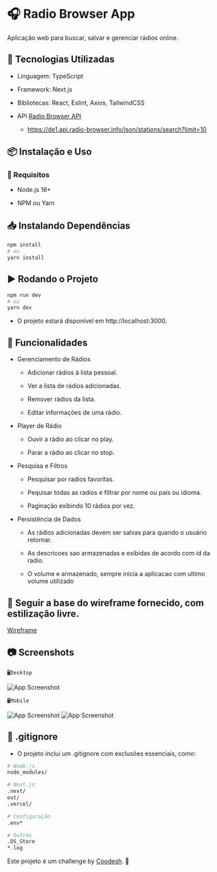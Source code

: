 # 🎧 Radio Browser App

Aplicação web para buscar, salvar e gerenciar rádios online.

## 🚀 Tecnologias Utilizadas

* Linguagem: TypeScript

* Framework: Next.js

* Bibliotecas: React, Eslint, Axios, TailwindCSS

* API [Radio Browser API](https://api.radio-browser.info/)
    - https://de1.api.radio-browser.info/json/stations/search?limit=10

## 📦 Instalação e Uso

 ### 🔧 Requisitos

* Node.js 16+

* NPM ou Yarn

## 📥 Instalando Dependências
```bash
npm install
# ou
yarn install
```
## ▶️ Rodando o Projeto
```bash
npm run dev
# ou
yarn dev
```
* O projeto estará disponível em http://localhost:3000.

## 📌 Funcionalidades

- Gerenciamento de Rádios

    * Adicionar rádios à lista pessoal.

    * Ver a lista de rádios adicionadas.

    * Remover rádios da lista.

    * Editar informações de uma rádio.

- Player de Rádio

    * Ouvir a rádio ao clicar no play.

    * Parar a rádio ao clicar no stop.

-  Pesquisa e Filtros

    * Pesquisar por radios favoritas.

    * Pequisar todas as radios e filtrar por nome ou país ou idioma.

    * Paginação exibindo 10 rádios por vez.

- Persistência de Dados

    * As rádios adicionadas devem ser salvas para quando o usuário retornar.

    * As descricoes sao armazenadas e exibidas de acordo com id da radio.

    * O volume e armazenado, sempre inicia a aplicacao com ultimo volume utilizado   

## 🎨 Seguir a base do wireframe fornecido, com estilização livre.
[Wireframe](https://www.figma.com/design/TDuhDdbwdzIVQjNV3GF9Qi/Radio?node-id=0-1&p=f&t=t7NZQ8EsSVnOsxkx-0)

## 📷 Screenshots

    🖥️Desktop
![App Screenshot](/assets/Macbook-Air.png)

    🖥️Mobile
![App Screenshot](/assets/iPhone-12-search.png)
![App Screenshot](/assets/iPhone-12-PRO-favorites.png)


## 📂 .gitignore

* O projeto inclui um .gitignore com exclusões essenciais, como:
```Bash
# Node.js
node_modules/

# Next.js
.next/
out/
.vercel/

# Configuração
.env*

# Outros
.DS_Store
*.log
```
Este projeto é um challenge by [Coodesh](https://coodesh.com/). 🚀
